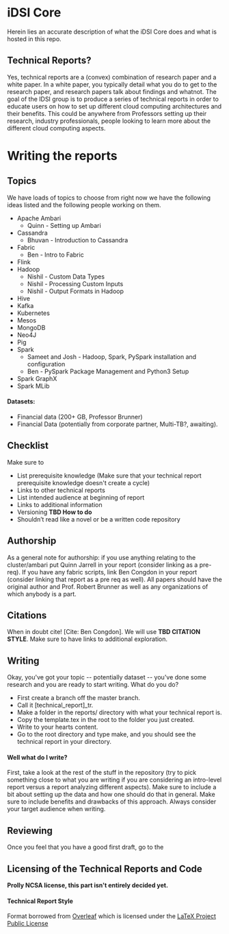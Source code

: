 # iDSI Core

Herein lies an accurate description of what the iDSI Core does and what is hosted in this repo.

## Technical Reports?

Yes, technical reports are a (convex) combination of research paper and a white paper. In a white paper, you typically detail what you do to get to the research paper, and research papers talk about findings and whatnot. The goal of the IDSI group is to produce a series of technical reports in order to educate users on how to set up different cloud computing architectures and their benefits. This could be anywhere from Professors setting up their research, industry professionals, people looking to learn more about the different cloud computing aspects.

# Writing the reports

## Topics

We have loads of topics to choose from right now we have the following ideas listed and the following people working on them.

* Apache Ambari
   * Quinn - Setting up Ambari
* Cassandra
   * Bhuvan - Introduction to Cassandra
* Fabric
   * Ben - Intro to Fabric
* Flink
* Hadoop
   * Nishil - Custom Data Types
   * Nishil - Processing Custom Inputs
   * Nishil - Output Formats in Hadoop
* Hive
* Kafka
* Kubernetes
* Mesos
* MongoDB
* Neo4J
* Pig
* Spark
   * Sameet and Josh - Hadoop, Spark, PySpark installation and configuration
   * Ben - PySpark Package Management and Python3 Setup
* Spark GraphX
* Spark MLib

#### Datasets:

* Financial data (200+ GB, Professor Brunner)
* Financial Data (potentially from corporate partner, Multi-TB?, awaiting).

## Checklist

Make sure to 
* List prerequisite knowledge (Make sure that your technical report prerequisite knowledge doesn't create a cycle)
* Links to other technical reports
* List intended audience at beginning of report
* Links to additional information
* Versioning **TBD How to do**
* Shouldn’t read like a novel or be a written code repository

## Authorship

As a general note for authorship: if you use anything relating to the cluster/ambari put Quinn Jarrell in your report (consider linking as a pre-req). If you have any fabric scripts, link Ben Congdon in your report (consider linking that report as a pre req as well). All papers should have the original author and Prof. Robert Brunner as well as any organizations of which anybody is a part.

## Citations

When in doubt cite! [Cite: Ben Congdon]. We will use **TBD CITATION STYLE**. Make sure to have links to additional exploration.

## Writing

Okay, you've got your topic -- potentially dataset -- you've done some research and you are ready to start writing. What do you do? 

* First create a branch off the master branch. 
* Call it [technical_report]_tr. 
* Make a folder in the reports/ directory with what your technical report is. 
* Copy the template.tex in the root to the folder you just created.
* Write to your hearts content.
* Go to the root directory and type make, and you should see the technical report in your directory.

#### Well what do I write?

First, take a look at the rest of the stuff in the repository (try to pick something close to what you are writing if you are considering an intro-level report versus a report analyzing different aspects). Make sure to include a bit about setting up the data and how one should do that in general. Make sure to include benefits and drawbacks of this approach. Always consider your target audience when writing.

## Reviewing

Once you feel that you have a good first draft, go to the 

## Licensing of the Technical Reports and Code

**Prolly NCSA license, this part isn't entirely decided yet.**


#### Technical Report Style
Format borrowed from [Overleaf](https://www.overleaf.com/latex/templates/latex-template-for-preparing-an-article-for-submission-to-optica/gmsbdqxbmntw#.WIgCA7YrK35) which is licensed under the [LaTeX Project Public License](https://www.latex-project.org/lppl/)

